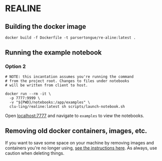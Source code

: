 # REALINE


## Building the docker image

```
docker build -f Dockerfile -t parsertongue/re-aline:latest .
```

## Running the example notebook

### Option 2
```
# NOTE: this incantation assumes you're running the command
# from the project root. Changes to files under notebooks
# will be written from client to host.

docker run --rm -it \
  -p 7777:9999 \
  -v "${PWD}/notebooks:/app/examples" \
  clu-ling/realine:latest sh scripts/launch-notebook.sh
```

Open [localhost:7777](http://localhost:7777) and navigate to `examples` to view the notebooks.


## Removing old docker containers, images, etc.

If you want to save some space on your machine by removing images and containers you're no longer using, [see the instructions here](https://docs.docker.com/config/pruning/).  As always, use caution when deleting things.

